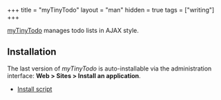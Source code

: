 +++
title = "myTinyTodo"
layout = "man"
hidden = true
tags = ["writing"]
+++

[myTinyTodo](https://www.mytinytodo.net/) manages todo lists in AJAX style.

## Installation

The last version of *myTinyTodo* is auto-installable via the administration interface: **Web > Sites > Install an application**.

- [Install script](https://admin.alwaysdata.com/site/application/script/152/detail/)
